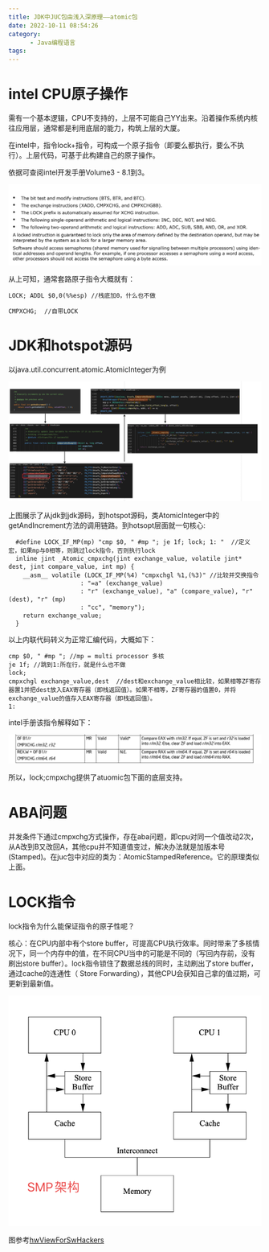 ```yaml
---
title: JDK中JUC包由浅入深原理——atomic包
date: 2022-10-11 08:54:26
category: 
      - Java编程语言
tags:
---
```


# intel CPU原子操作

需有一个基本逻辑，CPU不支持的，上层不可能自己YY出来。沿着操作系统内核往应用层，通常都是利用底层的能力，构筑上层的大厦。

在intel中，指令lock+指令，可构成一个原子指令（即要么都执行，要么不执行）。上层代码，可基于此构建自己的原子操作。

依据可查阅intel开发手册Volume3 - 8.1到3。

![image-20221011093328936](../images/image-20221011093328936.png)

从上可知，通常套路原子指令大概就有：

```assembly
LOCK; ADDL $0,0(%%esp) //栈底加0，什么也不做
```

```assembly
CMPXCHG;  //自带LOCK
```

# JDK和hotspot源码

以java.util.concurrent.atomic.AtomicInteger为例

![image-20221011142419420](../images/image-20221011142419420.png)

上图展示了从jdk到jdk源码，到hotspot源码，类AtomicInteger中的getAndIncrement方法的调用链路。到hotsopt层面就一句核心:

```assembly
  #define LOCK_IF_MP(mp) "cmp $0, " #mp "; je 1f; lock; 1: "  //定义宏，如果mp与0相等，则跳过lock指令，否则执行lock
  inline jint _Atomic_cmpxchg(jint exchange_value, volatile jint* dest, jint compare_value, int mp) {
    __asm__ volatile (LOCK_IF_MP(%4) "cmpxchgl %1,(%3)" //比较并交换指令
                    : "=a" (exchange_value)
                    : "r" (exchange_value), "a" (compare_value), "r" (dest), "r" (mp)
                    : "cc", "memory");
    return exchange_value;
  }
```

以上内联代码转义为正常汇编代码，大概如下：

```assembly
cmp $0, " #mp "; //mp = multi processor 多核
je 1f; //跳到1:所在行，就是什么也不做
lock; 
cmpxchgl exchange_value,dest  //dest和exchange_value相比较，如果相等ZF寄存器置1并把dest放入EAX寄存器（即栈返回值）。如果不相等，ZF寄存器的值置0，并将exchange_value的值存入EAX寄存器（即栈返回值）。
1:

```

intel手册该指令解释如下：

![image-20221011144908523](../images/image-20221011144908523.png)

所以，lock;cmpxchg提供了atuomic包下面的底层支持。

# ABA问题

并发条件下通过cmpxchg方式操作，存在aba问题，即cpu对同一个值改动2次，从A改到B又改回A，其他cpu并不知道值变过，解决办法就是加版本号(Stamped)。在juc包中对应的类为：AtomicStampedReference。它的原理类似上面。

# LOCK指令

lock指令为什么能保证指令的原子性呢？

核心：在CPU内部中有个store buffer，可提高CPU执行效率。同时带来了多核情况下，同一个内存中的值，在不同CPU当中的可能是不同的（写回内存前，没有刷出store buffer）。lock指令锁住了数据总线的同时，主动刷出了store buffer，通过cache的连通性（ Store Forwarding），其他CPU会获知自己拿的值过期，可更新到最新值。

![image-20221011151713702](../images/image-20221011151713702.png)

图参考[hwViewForSwHackers](http://www.puppetmastertrading.com/images/hwViewForSwHackers.pdf)

